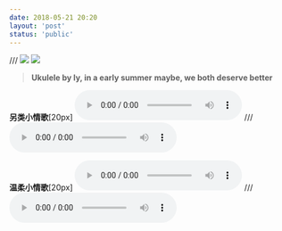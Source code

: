 ```yaml
---
date: 2018-05-21 20:20
layout: 'post'
status: 'public'
---
```

/// ![](https://vkceyugu.cdn.bspapp.com/VKCEYUGU-imgbed/a454e78e-d40c-4335-864e-f6c1aec913f1.jpg)
![](https://inz.oss-cn-beijing.aliyuncs.com/Images/balmy%20life/ly.jpg)
> **Ukulele by ly, in a early summer**
> **maybe, we both deserve better**

**另类小情歌**[20px]
<audio src="https://inz.oss-cn-beijing.aliyuncs.com/Audios/128kbit/%E5%8F%A6%E7%B1%BB%E5%B0%8F%E6%83%85%E6%AD%8C.mp3" controls ></audio>
/// <audio src="https://pan.balmy.life/Cited/Audios/%E5%8F%A6%E7%B1%BB%E5%B0%8F%E6%83%85%E6%AD%8C.mp3" loop controls></audio>

**温柔小情歌**[20px]
<audio src="https://inz.oss-cn-beijing.aliyuncs.com/Audios/128kbit/%E6%B8%A9%E6%9F%94%E5%B0%8F%E6%83%85%E6%AD%8C.mp3" controls ></audio>
/// <audio src="https://pan.balmy.life/Cited/Audios/%E6%B8%A9%E6%9F%94%E5%B0%8F%E6%83%85%E6%AD%8C.mp3" loop controls></audio>